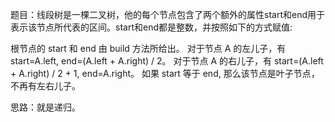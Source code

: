 题目：线段树是一棵二叉树，他的每个节点包含了两个额外的属性start和end用于表示该节点所代表的区间。start和end都是整数，并按照如下的方式赋值:
   
   根节点的 start 和 end 由 build 方法所给出。
   对于节点 A 的左儿子，有 start=A.left, end=(A.left + A.right) / 2。
   对于节点 A 的右儿子，有 start=(A.left + A.right) / 2 + 1, end=A.right。
   如果 start 等于 end, 那么该节点是叶子节点，不再有左右儿子。
   
思路：就是递归。